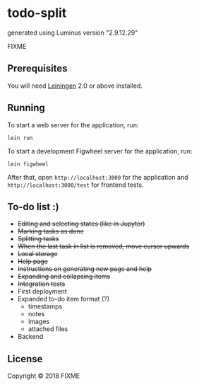 # todo-split

generated using Luminus version "2.9.12.29"

FIXME

## Prerequisites

You will need [Leiningen][1] 2.0 or above installed.

[1]: https://github.com/technomancy/leiningen

## Running

To start a web server for the application, run:

    lein run 

To start a development Figwheel server for the application, run:

    lein figwheel
    
After that, open `http://localhost:3000` for the application and
`http://localhost:3000/test` for frontend tests.

## To-do list :)

* ~~Editing and selecting states (like in Jupyter)~~
* ~~Marking tasks as done~~
* ~~Splitting tasks~~
* ~~When the last task in list is removed, move cursor upwards~~
* ~~Local storage~~
* ~~Help page~~
* ~~Instructions on generating new page and help~~
* ~~Expanding and collapsing items~~
* ~~Integration tests~~
* First deployment
* Expanded to-do item format (?)
    - timestamps
    - notes
    - images
    - attached files
* Backend

## License

Copyright © 2018 FIXME
